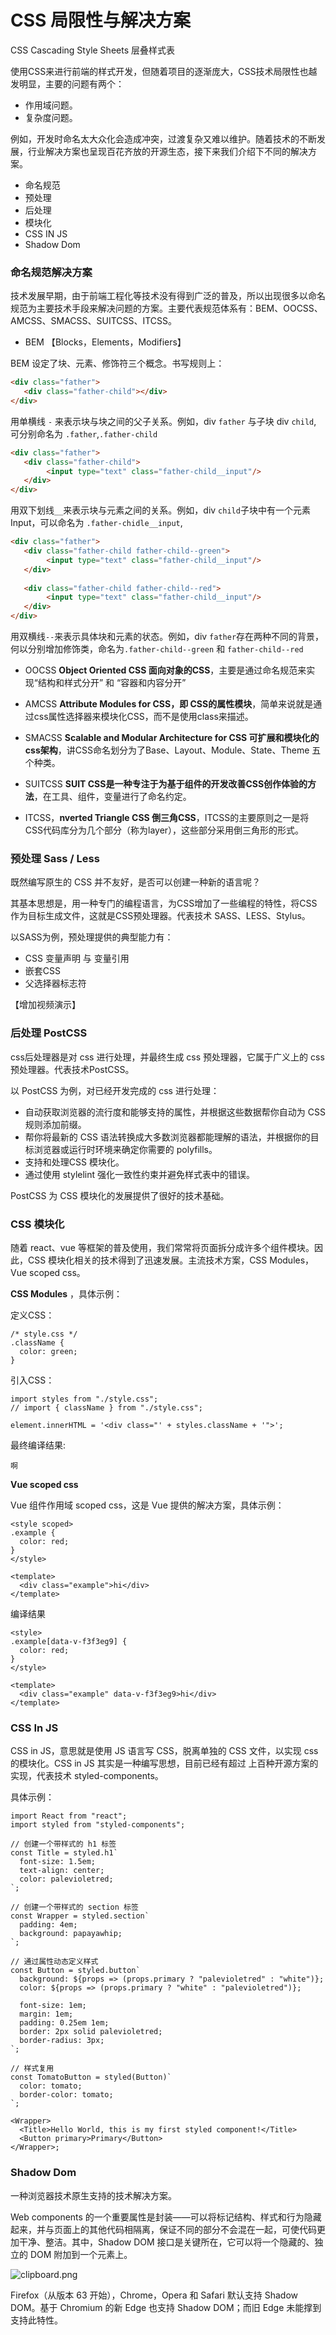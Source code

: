 # CSS 局限性与解决方案

CSS Cascading Style Sheets 层叠样式表

使用CSS来进行前端的样式开发，但随着项目的逐渐庞大，CSS技术局限性也越发明显，主要的问题有两个：

* 作用域问题。
* 复杂度问题。

例如，开发时命名太大众化会造成冲突，过渡复杂又难以维护。随着技术的不断发展，行业解决方案也呈现百花齐放的开源生态，接下来我们介绍下不同的解决方案。

* 命名规范
* 预处理
* 后处理
* 模块化
* CSS IN JS
* Shadow Dom

### 命名规范解决方案

技术发展早期，由于前端工程化等技术没有得到广泛的普及，所以出现很多以命名规范为主要技术手段来解决问题的方案。主要代表规范体系有：BEM、OOCSS、AMCSS、SMACSS、SUITCSS、ITCSS。

* BEM 【Blocks，Elements，Modifiers】

BEM 设定了块、元素、修饰符三个概念。书写规则上：

```html
<div class="father">
   <div class="father-child"></div>
</div>
```

用单横线 `-` 来表示块与块之间的父子关系。例如，div `father` 与子块 div `child`, 可分别命名为 `.father`,`.father-child`

```html
<div class="father">
   <div class="father-child">
   		<input type="text" class="father-child__input"/>
   </div>
</div>
```

用双下划线`__`来表示块与元素之间的关系。例如，div `child`子块中有一个元素 Input，可以命名为 `.father-chidle__input`,  

```html
<div class="father">
   <div class="father-child father-child--green">
   		<input type="text" class="father-child__input"/>
   </div>
   
   <div class="father-child father-child--red">
   		<input type="text" class="father-child__input"/>
   </div>
</div>
```

用双横线`--`来表示具体块和元素的状态。例如，div `father`存在两种不同的背景，何以分别增加修饰类，命名为`.father-child--green` 和 `father-child--red`

* OOCSS **Object Oriented CSS 面向对象的CSS**，主要是通过命名规范来实现“结构和样式分开” 和 “容器和内容分开” 

* AMCSS **Attribute Modules for CSS，即 CSS的属性模块**，简单来说就是通过css属性选择器来模块化CSS，而不是使用class来描述。
* SMACSS **Scalable and Modular Architecture for CSS 可扩展和模块化的css架构**，讲CSS命名划分为了Base、Layout、Module、State、Theme 五个种类。
* SUITCSS **SUIT CSS是一种专注于为基于组件的开发改善CSS创作体验的方法**，在工具、组件，变量进行了命名约定。
* ITCSS，**nverted Triangle CSS 倒三角CSS**，ITCSS的主要原则之一是将CSS代码库分为几个部分（称为layer），这些部分采用倒三角形的形式。



### 预处理 Sass / Less 

既然编写原生的 CSS 并不友好，是否可以创建一种新的语言呢？

其基本思想是，用一种专门的编程语言，为CSS增加了一些编程的特性，将CSS作为目标生成文件，这就是CSS预处理器。代表技术 SASS、LESS、Stylus。

以SASS为例，预处理提供的典型能力有：

* CSS 变量声明 与 变量引用
* 嵌套CSS
* 父选择器标志符



【增加视频演示】



### 后处理 PostCSS

css后处理器是对 css 进行处理，并最终生成 css 预处理器，它属于广义上的 css 预处理器。代表技术PostCSS。

以 PostCSS 为例，对已经开发完成的 css 进行处理：

* 自动获取浏览器的流行度和能够支持的属性，并根据这些数据帮你自动为 CSS 规则添加前缀。
* 帮你将最新的 CSS 语法转换成大多数浏览器都能理解的语法，并根据你的目标浏览器或运行时环境来确定你需要的 polyfills。
* 支持和处理CSS 模块化。
* 通过使用 stylelint 强化一致性约束并避免样式表中的错误。

PostCSS 为 CSS 模块化的发展提供了很好的技术基础。



### CSS 模块化

随着 react、vue 等框架的普及使用，我们常常将页面拆分成许多个组件模块。因此，CSS 模块化相关的技术得到了迅速发展。主流技术方案，CSS Modules，Vue scoped css。

**CSS Modules** ，具体示例：

定义CSS：

```
/* style.css */
.className {
  color: green;
}
```

引入CSS：

```
import styles from "./style.css";
// import { className } from "./style.css";

element.innerHTML = '<div class="' + styles.className + '">';
```

最终编译结果:

```
啊
```



**Vue scoped css** 

Vue 组件作用域 scoped css，这是 Vue 提供的解决方案，具体示例：

```
<style scoped>
.example {
  color: red;
}
</style>

<template>
  <div class="example">hi</div>
</template>
```

编译结果

```
<style>
.example[data-v-f3f3eg9] {
  color: red;
}
</style>

<template>
  <div class="example" data-v-f3f3eg9>hi</div>
</template>
```





### CSS In JS

CSS in JS，意思就是使用 JS 语言写 CSS，脱离单独的 CSS 文件，以实现 css 的模块化。CSS in JS 其实是一种编写思想，目前已经有超过 上百种开源方案的实现，代表技术 styled-components。

具体示例：

```
import React from "react";
import styled from "styled-components";

// 创建一个带样式的 h1 标签
const Title = styled.h1`
  font-size: 1.5em;
  text-align: center;
  color: palevioletred;
`;

// 创建一个带样式的 section 标签
const Wrapper = styled.section`
  padding: 4em;
  background: papayawhip;
`;

// 通过属性动态定义样式
const Button = styled.button`
  background: ${props => (props.primary ? "palevioletred" : "white")};
  color: ${props => (props.primary ? "white" : "palevioletred")};

  font-size: 1em;
  margin: 1em;
  padding: 0.25em 1em;
  border: 2px solid palevioletred;
  border-radius: 3px;
`;

// 样式复用
const TomatoButton = styled(Button)`
  color: tomato;
  border-color: tomato;
`;

<Wrapper>
  <Title>Hello World, this is my first styled component!</Title>
  <Button primary>Primary</Button>
</Wrapper>;
```



### Shadow Dom

一种浏览器技术原生支持的技术解决方案。

Web components 的一个重要属性是封装——可以将标记结构、样式和行为隐藏起来，并与页面上的其他代码相隔离，保证不同的部分不会混在一起，可使代码更加干净、整洁。其中，Shadow DOM 接口是关键所在，它可以将一个隐藏的、独立的 DOM 附加到一个元素上。

![clipboard.png](https://segmentfault.com/img/bVbny53?w=932&h=458)

Firefox（从版本 63 开始），Chrome，Opera 和 Safari 默认支持 Shadow DOM。基于 Chromium 的新 Edge 也支持 Shadow DOM；而旧 Edge 未能撑到支持此特性。

